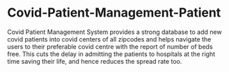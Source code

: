 # Covid-Patient-Management-Patient
Covid Patient Management System provides a strong database to add new covid patients into covid centers of all zipcodes and helps navigate the users to their preferable covid centre with the report of number of beds free. This cuts the delay in admitting the patients to hospitals at the right time saving their life, and hence reduces the spread rate too.

